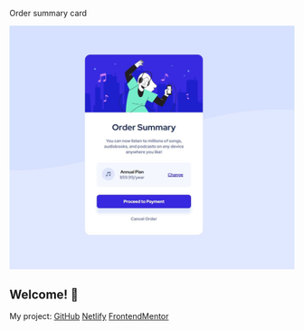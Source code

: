  Order summary card

![Design preview for the Order summary card coding challenge](./images/order_summary-project.jpg)

## Welcome! 👋


My project:
[GitHub](https://github.com/Selman-S/order-summary-component-project)
[Netlify](https://selmans-projects.netlify.app/)
[FrontendMentor](https://www.frontendmentor.io/solutions/finally-i-did-order-summary-component-solution-rJctE-1r9)

